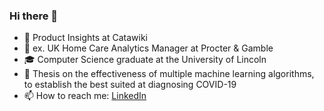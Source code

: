 ### Hi there 👋
- 💼 Product Insights at Catawiki
- 💼 ex. UK Home Care Analytics Manager at Procter & Gamble
- 🎓 Computer Science graduate at the University of Lincoln
- 🌱 Thesis on the effectiveness of multiple machine learning algorithms, to establish the best suited at diagnosing COVID-19
- 📫 How to reach me: [LinkedIn](https://www.linkedin.com/in/laurenceabrown/)

<!--
**laurencebrwn/laurencebrwn** is a ✨ _special_ ✨ repository because its `README.md` (this file) appears on your GitHub profile.

Here are some ideas to get you started:

- 🔭 I’m currently working on ...
- 🌱 I’m currently learning ...
- 👯 I’m looking to collaborate on ...
- 🤔 I’m looking for help with ...
- 💬 Ask me about ...
- 📫 How to reach me: ...
- 😄 Pronouns: ...
- ⚡ Fun fact: ...
-->
